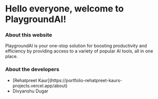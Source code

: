 <h1>Hello everyone, welcome to PlaygroundAI!</h1>

<h3>About this website</h3>
PlaygroundAI is your one-stop solution for boosting productivity and efficiency by providing access to a variety of popular AI tools, all in one place.

<h3>About the developers</h3>
<ul>
  <li>[Rehatpreet Kaur](https://portfolio-rehatpreet-kaurs-projects.vercel.app/about)</li>
  <li>Divyanshu Dugar</li>
</ul>
